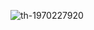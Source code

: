 ![th-1970227920](https://user-images.githubusercontent.com/87869353/210674645-c04f3d0d-a8b9-4eb5-821c-8ff6afa52dd7.jpeg)
